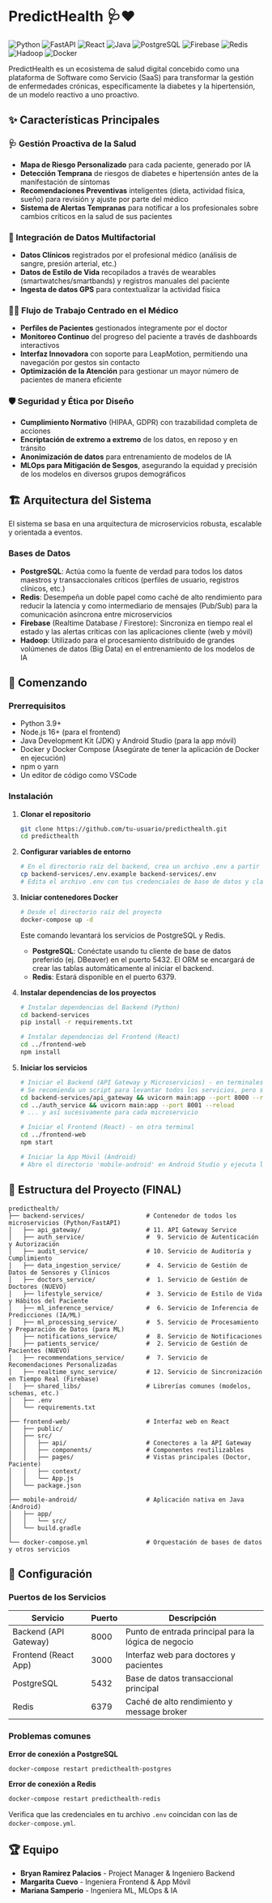# PredictHealth 🩺❤️

![Python](https://img.shields.io/badge/Python-3776AB?style=for-the-badge&logo=python&logoColor=white)
![FastAPI](https://img.shields.io/badge/FastAPI-009688?style=for-the-badge&logo=fastapi&logoColor=white)
![React](https://img.shields.io/badge/React-20232A?style=for-the-badge&logo=react&logoColor=61DAFB)
![Java](https://img.shields.io/badge/Java-ED8B00?style=for-the-badge&logo=openjdk&logoColor=white)
![PostgreSQL](https://img.shields.io/badge/PostgreSQL-316192?style=for-the-badge&logo=postgresql&logoColor=white)
![Firebase](https://img.shields.io/badge/Firebase-FFCA28?style=for-the-badge&logo=firebase&logoColor=black)
![Redis](https://img.shields.io/badge/Redis-DC382D?style=for-the-badge&logo=redis&logoColor=white)
![Hadoop](https://img.shields.io/badge/Hadoop-66CCFF?style=for-the-badge&logo=apachehadoop&logoColor=black)
![Docker](https://img.shields.io/badge/Docker-2496ED?style=for-the-badge&logo=docker&logoColor=white)

PredictHealth es un ecosistema de salud digital concebido como una plataforma de Software como Servicio (SaaS) para transformar la gestión de enfermedades crónicas, específicamente la diabetes y la hipertensión, de un modelo reactivo a uno proactivo.

## ✨ Características Principales

### 🩺 Gestión Proactiva de la Salud
- **Mapa de Riesgo Personalizado** para cada paciente, generado por IA
- **Detección Temprana** de riesgos de diabetes e hipertensión antes de la manifestación de síntomas
- **Recomendaciones Preventivas** inteligentes (dieta, actividad física, sueño) para revisión y ajuste por parte del médico
- **Sistema de Alertas Tempranas** para notificar a los profesionales sobre cambios críticos en la salud de sus pacientes

### 🔄 Integración de Datos Multifactorial
- **Datos Clínicos** registrados por el profesional médico (análisis de sangre, presión arterial, etc.)
- **Datos de Estilo de Vida** recopilados a través de wearables (smartwatches/smartbands) y registros manuales del paciente
- **Ingesta de datos GPS** para contextualizar la actividad física

### 👨‍⚕️ Flujo de Trabajo Centrado en el Médico
- **Perfiles de Pacientes** gestionados íntegramente por el doctor
- **Monitoreo Continuo** del progreso del paciente a través de dashboards interactivos
- **Interfaz Innovadora** con soporte para LeapMotion, permitiendo una navegación por gestos sin contacto
- **Optimización de la Atención** para gestionar un mayor número de pacientes de manera eficiente

### 🛡️ Seguridad y Ética por Diseño
- **Cumplimiento Normativo** (HIPAA, GDPR) con trazabilidad completa de acciones
- **Encriptación de extremo a extremo** de los datos, en reposo y en tránsito
- **Anonimización de datos** para entrenamiento de modelos de IA
- **MLOps para Mitigación de Sesgos**, asegurando la equidad y precisión de los modelos en diversos grupos demográficos

## 🏗️ Arquitectura del Sistema

El sistema se basa en una arquitectura de microservicios robusta, escalable y orientada a eventos.

### Bases de Datos
- **PostgreSQL**: Actúa como la fuente de verdad para todos los datos maestros y transaccionales críticos (perfiles de usuario, registros clínicos, etc.)
- **Redis**: Desempeña un doble papel como caché de alto rendimiento para reducir la latencia y como intermediario de mensajes (Pub/Sub) para la comunicación asíncrona entre microservicios
- **Firebase** (Realtime Database / Firestore): Sincroniza en tiempo real el estado y las alertas críticas con las aplicaciones cliente (web y móvil)
- **Hadoop**: Utilizado para el procesamiento distribuido de grandes volúmenes de datos (Big Data) en el entrenamiento de los modelos de IA

## 🚀 Comenzando

### Prerrequisitos
- Python 3.9+
- Node.js 16+ (para el frontend)
- Java Development Kit (JDK) y Android Studio (para la app móvil)
- Docker y Docker Compose (Asegúrate de tener la aplicación de Docker en ejecución)
- npm o yarn
- Un editor de código como VSCode

### Instalación

1. **Clonar el repositorio**
   ```bash
   git clone https://github.com/tu-usuario/predicthealth.git
   cd predicthealth
   ```

2. **Configurar variables de entorno**
   ```bash
   # En el directorio raíz del backend, crea un archivo .env a partir de .env.example
   cp backend-services/.env.example backend-services/.env
   # Edita el archivo .env con tus credenciales de base de datos y claves de API
   ```

3. **Iniciar contenedores Docker**
   ```bash
   # Desde el directorio raíz del proyecto
   docker-compose up -d
   ```
   Este comando levantará los servicios de PostgreSQL y Redis.
   - **PostgreSQL**: Conéctate usando tu cliente de base de datos preferido (ej. DBeaver) en el puerto 5432. El ORM se encargará de crear las tablas automáticamente al iniciar el backend.
   - **Redis**: Estará disponible en el puerto 6379.

4. **Instalar dependencias de los proyectos**
   ```bash
   # Instalar dependencias del Backend (Python)
   cd backend-services
   pip install -r requirements.txt

   # Instalar dependencias del Frontend (React)
   cd ../frontend-web
   npm install
   ```

5. **Iniciar los servicios**
   ```bash
   # Iniciar el Backend (API Gateway y Microservicios) - en terminales separadas
   # Se recomienda un script para levantar todos los servicios, pero se puede hacer manualmente:
   cd backend-services/api_gateway && uvicorn main:app --port 8000 --reload
   cd ../auth_service && uvicorn main:app --port 8001 --reload
   # ... y así sucesivamente para cada microservicio

   # Iniciar el Frontend (React) - en otra terminal
   cd ../frontend-web
   npm start

   # Iniciar la App Móvil (Android)
   # Abre el directorio 'mobile-android' en Android Studio y ejecuta la aplicación.
   ```

## 📁 Estructura del Proyecto (FINAL)

```
predicthealth/
├── backend-services/                 # Contenedor de todos los microservicios (Python/FastAPI)
│   ├── api_gateway/                  # 11. API Gateway Service
│   ├── auth_service/                 #  9. Servicio de Autenticación y Autorización
│   ├── audit_service/                # 10. Servicio de Auditoría y Cumplimiento
│   ├── data_ingestion_service/       #  4. Servicio de Gestión de Datos de Sensores y Clínicos
│   ├── doctors_service/              #  1. Servicio de Gestión de Doctores (NUEVO)
│   ├── lifestyle_service/            #  3. Servicio de Estilo de Vida y Hábitos del Paciente
│   ├── ml_inference_service/         #  6. Servicio de Inferencia de Predicciones (IA/ML)
│   ├── ml_processing_service/        #  5. Servicio de Procesamiento y Preparación de Datos (para ML)
│   ├── notifications_service/        #  8. Servicio de Notificaciones
│   ├── patients_service/             #  2. Servicio de Gestión de Pacientes (NUEVO)
│   ├── recommendations_service/      #  7. Servicio de Recomendaciones Personalizadas
│   ├── realtime_sync_service/        # 12. Servicio de Sincronización en Tiempo Real (Firebase)
│   ├── shared_libs/                  # Librerías comunes (modelos, schemas, etc.)
│   ├── .env
│   └── requirements.txt
│
├── frontend-web/                     # Interfaz web en React
│   ├── public/
│   ├── src/
│   │   ├── api/                      # Conectores a la API Gateway
│   │   ├── components/               # Componentes reutilizables
│   │   ├── pages/                    # Vistas principales (Doctor, Paciente)
│   │   ├── context/
│   │   └── App.js
│   └── package.json
│
├── mobile-android/                   # Aplicación nativa en Java (Android)
│   ├── app/
│   │   └── src/
│   └── build.gradle
│
└── docker-compose.yml                # Orquestación de bases de datos y otros servicios
```

## 🔧 Configuración

### Puertos de los Servicios

| Servicio | Puerto | Descripción |
|----------|--------|-------------|
| Backend (API Gateway) | 8000 | Punto de entrada principal para la lógica de negocio |
| Frontend (React App) | 3000 | Interfaz web para doctores y pacientes |
| PostgreSQL | 5432 | Base de datos transaccional principal |
| Redis | 6379 | Caché de alto rendimiento y message broker |

### Problemas comunes

**Error de conexión a PostgreSQL**
```bash
docker-compose restart predicthealth-postgres
```

**Error de conexión a Redis**
```bash
docker-compose restart predicthealth-redis
```

Verifica que las credenciales en tu archivo `.env` coincidan con las de `docker-compose.yml`.

## 🏆 Equipo

- **Bryan Ramirez Palacios** - Project Manager & Ingeniero Backend
- **Margarita Cuevo** - Ingeniera Frontend & App Móvil  
- **Mariana Samperio** - Ingeniera ML, MLOps & IA
